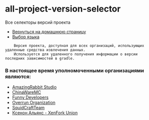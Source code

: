 # all-project-version-selector
Все селекторы версий проекта

- [Вернуться на домашнюю страницу](index.md)
- [Выбор языка](SELECT_LANGUAGE.md)

```Ксенон Альянс
    Версия проекта, доступная для всех организаций, использующих удаленные средства извлечения данных.
    Используется для удаленного получения информации о версии последних зависимостей в gradle. 
```

### В настоящее время уполномоченными организациями являются:
- [AmazingRabbit Studio](https://github.com/AmazingRabbit-Studio)
- [ChinaWareMC](https://github.com/ChinaWareMC)
- [Funny Developers](https://github.com/Funny-Developers)
- [Overrun Organization](https://github.com/Over-Run)
- [SquidCraftTeam](https://github.com/SquidCraftTeam)
- [Ксенон Альянс - XenFork Union](https://github.com/XenFork)
